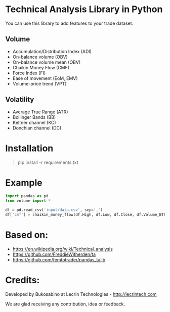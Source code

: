 # Technical Analysis Library in Python

You can use this library to add features to your trade dataset.

## Volume

* Accumulation/Distribution Index (ADI)
* On-balance volume (OBV)
* On-balance volume mean (OBV)
* Chaikin Money Flow (CMF)
* Force Index (FI)
* Ease of movement (EoM, EMV)
* Volume-price trend (VPT)

## Volatility

* Average True Range (ATR)
* Bollinger Bands (BB)
* Keltner channel (KC)
* Donchian channel (DC)


# Installation

> pip install -r requirements.txt


# Example

```python
import pandas as pd
from volume import *

df = pd.read_csv('input/data.csv', sep=',')
df['cmf'] = chaikin_money_flow(df.High, df.Low, df.Close, df.Volume_BTC)
```

# Based on:

* https://en.wikipedia.org/wiki/Technical_analysis
* https://github.com/FreddieWitherden/ta
* https://github.com/femtotrader/pandas_talib


# Credits:

Developed by Bukosabino at Lecrin Technologies - http://lecrintech.com

We are glad receiving any contribution, idea or feedback.
